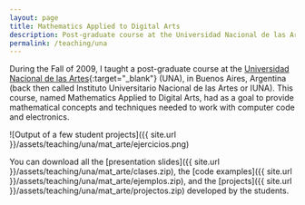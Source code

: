 ```yaml
---
layout: page
title: Mathematics Applied to Digital Arts
description: Post-graduate course at the Universidad Nacional de las Artes, Buenos Aires, Argentina (Fall 2009)
permalink: /teaching/una
---
```


During the Fall of 2009, I taught a post-graduate course at the [Universidad Nacional de las Artes](http://una.edu.ar/){:target="_blank"} (UNA), in Buenos Aires, Argentina (back then called Instituto Universitario Nacional de las Artes or IUNA). This course, named Mathematics Applied to Digital Arts, had as a goal to provide mathematical concepts and techniques needed to work with computer code and electronics.

![Output of a few student projects]({{ site.url }}/assets/teaching/una/mat_arte/ejercicios.png)

You can download all the [presentation slides]({{ site.url }}/assets/teaching/una/mat_arte/clases.zip), the [code examples]({{ site.url }}/assets/teaching/una/mat_arte/ejemplos.zip), and the [projects]({{ site.url }}/assets/teaching/una/mat_arte/projectos.zip) developed by the students.